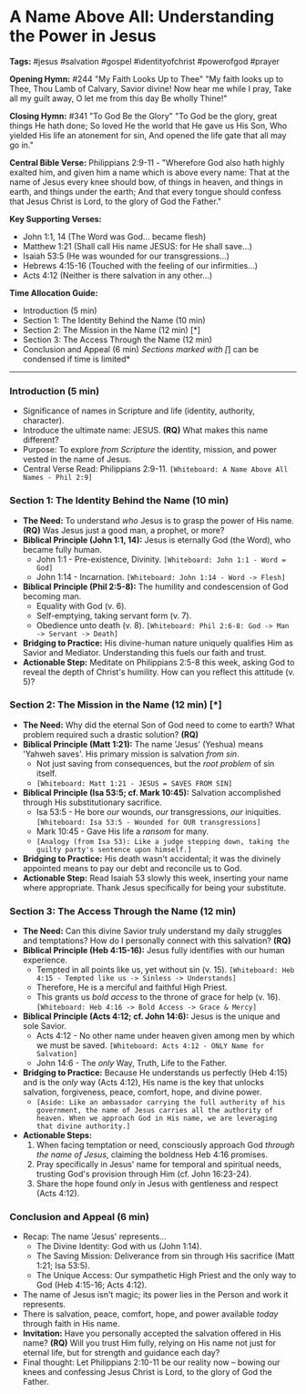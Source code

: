 # A Name Above All: Understanding the Power in Jesus

**Tags:** #jesus #salvation #gospel #identityofchrist #powerofgod #prayer

**Opening Hymn:** #244 "My Faith Looks Up to Thee"
"My faith looks up to Thee, Thou Lamb of Calvary, Savior divine! Now hear me while I pray, Take all my guilt away, O let me from this day Be wholly Thine!"

**Closing Hymn:** #341 "To God Be the Glory"
"To God be the glory, great things He hath done; So loved He the world that He gave us His Son, Who yielded His life an atonement for sin, And opened the life gate that all may go in."

**Central Bible Verse:** Philippians 2:9-11 - "Wherefore God also hath highly exalted him, and given him a name which is above every name: That at the name of Jesus every knee should bow, of things in heaven, and things in earth, and things under the earth; And that every tongue should confess that Jesus Christ is Lord, to the glory of God the Father."

**Key Supporting Verses:**
*   John 1:1, 14 (The Word was God... became flesh)
*   Matthew 1:21 (Shall call His name JESUS: for He shall save...)
*   Isaiah 53:5 (He was wounded for our transgressions...)
*   Hebrews 4:15-16 (Touched with the feeling of our infirmities...)
*   Acts 4:12 (Neither is there salvation in any other...)

**Time Allocation Guide:**
*   Introduction (5 min)
*   Section 1: The Identity Behind the Name (10 min)
*   Section 2: The Mission in the Name (12 min) [*]
*   Section 3: The Access Through the Name (12 min)
*   Conclusion and Appeal (6 min)
*Sections marked with [*] can be condensed if time is limited*

---

### Introduction (5 min)

*   Significance of names in Scripture and life (identity, authority, character).
*   Introduce the ultimate name: JESUS. **(RQ)** What makes this name different?
*   Purpose: To explore *from Scripture* the identity, mission, and power vested in the name of Jesus.
*   Central Verse Read: Philippians 2:9-11. `[Whiteboard: A Name Above All Names - Phil 2:9]`

### Section 1: The Identity Behind the Name (10 min)

*   **The Need:** To understand *who* Jesus is to grasp the power of His name. **(RQ)** Was Jesus just a good man, a prophet, or more?
*   **Biblical Principle (John 1:1, 14):** Jesus is eternally God (the Word), who became fully human.
    *   John 1:1 - Pre-existence, Divinity. `[Whiteboard: John 1:1 - Word = God]`
    *   John 1:14 - Incarnation. `[Whiteboard: John 1:14 - Word -> Flesh]`
*   **Biblical Principle (Phil 2:5-8):** The humility and condescension of God becoming man.
    *   Equality with God (v. 6).
    *   Self-emptying, taking servant form (v. 7).
    *   Obedience unto death (v. 8). `[Whiteboard: Phil 2:6-8: God -> Man -> Servant -> Death]`
*   **Bridging to Practice:** His divine-human nature uniquely qualifies Him as Savior and Mediator. Understanding this fuels our faith and trust.
*   **Actionable Step:** Meditate on Philippians 2:5-8 this week, asking God to reveal the depth of Christ's humility. How can you reflect this attitude (v. 5)?

### Section 2: The Mission in the Name (12 min) [*]

*   **The Need:** Why did the eternal Son of God need to come to earth? What problem required such a drastic solution? **(RQ)**
*   **Biblical Principle (Matt 1:21):** The name 'Jesus' (Yeshua) means 'Yahweh saves'. His primary mission is salvation *from sin*.
    *   Not just saving from consequences, but the *root problem* of sin itself.
    *   `[Whiteboard: Matt 1:21 - JESUS = SAVES FROM SIN]`
*   **Biblical Principle (Isa 53:5; cf. Mark 10:45):** Salvation accomplished through His substitutionary sacrifice.
    *   Isa 53:5 - He bore *our* wounds, *our* transgressions, *our* iniquities. `[Whiteboard: Isa 53:5 - Wounded for OUR transgressions]`
    *   Mark 10:45 - Gave His life a *ransom* for many.
    *   `[Analogy (from Isa 53): Like a judge stepping down, taking the guilty party's sentence upon himself.]`
*   **Bridging to Practice:** His death wasn't accidental; it was the divinely appointed means to pay our debt and reconcile us to God.
*   **Actionable Step:** Read Isaiah 53 slowly this week, inserting your name where appropriate. Thank Jesus specifically for being your substitute.

### Section 3: The Access Through the Name (12 min)

*   **The Need:** Can this divine Savior truly understand my daily struggles and temptations? How do I personally connect with this salvation? **(RQ)**
*   **Biblical Principle (Heb 4:15-16):** Jesus fully identifies with our human experience.
    *   Tempted in all points like us, yet without sin (v. 15). `[Whiteboard: Heb 4:15 - Tempted like us -> Sinless -> Understands]`
    *   Therefore, He is a merciful and faithful High Priest.
    *   This grants us *bold access* to the throne of grace for help (v. 16). `[Whiteboard: Heb 4:16 -> Bold Access -> Grace & Mercy]`
*   **Biblical Principle (Acts 4:12; cf. John 14:6):** Jesus is the unique and sole Savior.
    *   Acts 4:12 - No other name under heaven given among men by which we must be saved. `[Whiteboard: Acts 4:12 - ONLY Name for Salvation]`
    *   John 14:6 - The *only* Way, Truth, Life to the Father.
*   **Bridging to Practice:** Because He understands us perfectly (Heb 4:15) and is the *only* way (Acts 4:12), His name is the key that unlocks salvation, forgiveness, peace, comfort, hope, and divine power.
    *   `[Aside: Like an ambassador carrying the full authority of his government, the name of Jesus carries all the authority of heaven. When we approach God in His name, we are leveraging that divine authority.]`
*   **Actionable Steps:** 
    1.  When facing temptation or need, consciously approach God *through the name of Jesus*, claiming the boldness Heb 4:16 promises.
    2.  Pray specifically in Jesus' name for temporal and spiritual needs, trusting God's provision through Him (cf. John 16:23-24).
    3.  Share the hope found *only* in Jesus with gentleness and respect (Acts 4:12).

### Conclusion and Appeal (6 min)

*   Recap: The name 'Jesus' represents...
    *   The Divine Identity: God with us (John 1:14).
    *   The Saving Mission: Deliverance from sin through His sacrifice (Matt 1:21; Isa 53:5).
    *   The Unique Access: Our sympathetic High Priest and the only way to God (Heb 4:15-16; Acts 4:12).
*   The name of Jesus isn't magic; its power lies in the Person and work it represents.
*   There is salvation, peace, comfort, hope, and power available *today* through faith in His name.
*   **Invitation:** Have you personally accepted the salvation offered in His name? **(RQ)** Will you trust Him fully, relying on His name not just for eternal life, but for strength and guidance each day?
*   Final thought: Let Philippians 2:10-11 be our reality now – bowing our knees and confessing Jesus Christ is Lord, to the glory of God the Father.